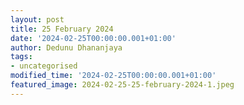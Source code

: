 ```yaml
---
layout: post
title: 25 February 2024
date: '2024-02-25T00:00:00.001+01:00'
author: Dedunu Dhananjaya
tags:
- uncategorised
modified_time: '2024-02-25T00:00:00.001+01:00'
featured_image: 2024-02-25-25-february-2024-1.jpeg
---
```

